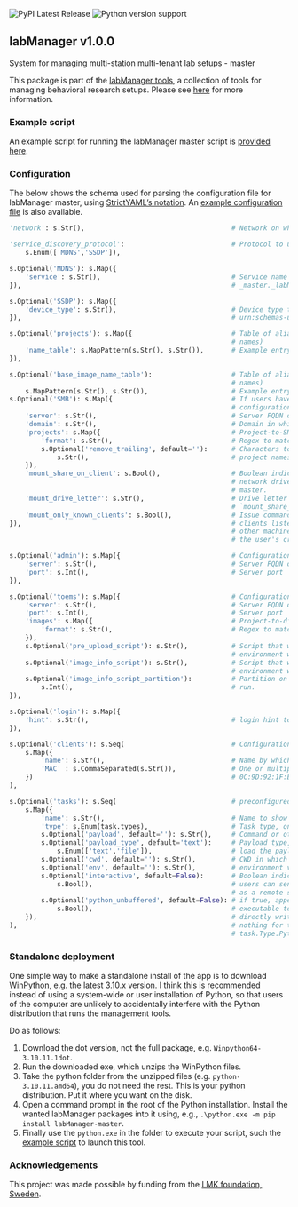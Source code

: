 ![PyPI Latest Release](https://img.shields.io/pypi/v/labManager-master.svg) ![Python version support](https://img.shields.io/pypi/pyversions/labManager-master.svg)

## labManager v1.0.0
System for managing multi-station multi-tenant lab setups - master

This package is part of the [labManager tools](https://github.com/dcnieho/labManager/tree/master), a collection of tools for managing behavioral research setups. Please see [here](https://github.com/dcnieho/labManager/tree/master) for more information.

### Example script
An example script for running the labManager master script is [provided here](https://github.com/dcnieho/labManager/tree/master/example-scripts/master.py).

### Configuration
The below shows the schema used for parsing the configuration file for labManager master, using [StrictYAML’s notation](https://hitchdev.com/strictyaml/).
An [example configuration file](https://github.com/dcnieho/labManager/tree/master/example-configs/master.yaml) is also available.

```python
'network': s.Str(),                                     # Network on which to discover clients, e.g. 10.0.1.0/24

'service_discovery_protocol':                           # Protocol to use for client discovery, MDNS or SSDP
    s.Enum(['MDNS','SSDP']),

s.Optional('MDNS'): s.Map({
    'service': s.Str(),                                 # Service name to discover when using MDNS, e.g.,
}),                                                     # _master._labManager._tcp.local.

s.Optional('SSDP'): s.Map({
    'device_type': s.Str(),                             # Device type to announce and listen for when using SSDP, e.g.,
}),                                                     # urn:schemas-upnp-org:device:labManager

s.Optional('projects'): s.Map({                         # Table of alias names for projects (to enable showing more friendly
                                                        # names)
    'name_table': s.MapPattern(s.Str(), s.Str()),       # Example entry: `0000-01: Demo environment`
}),

s.Optional('base_image_name_table'):                    # Table of alias names for disk images (to enable showing more friendly
                                                        # names)
    s.MapPattern(s.Str(), s.Str()),                     # Example entry: `station_base: Windows station`
s.Optional('SMB'): s.Map({                              # If users have access to a central storage facility using an SMB,
                                                        # configuration about the server and how project shares are named on it
    'server': s.Str(),                                  # Server FQDN or IP address
    'domain': s.Str(),                                  # Domain in which users are found (may be overridden by LDAP reply)
    'projects': s.Map({                                 # Project-to-SMB share mapping config
        'format': s.Str(),                              # Regex to match shares that are for projects
        s.Optional('remove_trailing', default=''):      # Characters to remove from end of project share name to map the to
            s.Str(),                                    # project names
    }),
    'mount_share_on_client': s.Bool(),                  # Boolean indicating whether the project share should be mounted as a
                                                        # network drive on client machines once the client connects to this
                                                        # master.
    'mount_drive_letter': s.Str(),                      # Drive letter for mapping the network drive, if
                                                        # `mount_share_on_client` is enabled
    'mount_only_known_clients': s.Bool(),               # Issue command to mount the network share only for known clients (i.e.
}),                                                     # clients listed in the clients configuration section below), not for
                                                        # other machines that run a labManager client (to prevent snooping of
                                                        # the user's credentials)

s.Optional('admin'): s.Map({                            # Configuration about the labManager admin-server
    'server': s.Str(),                                  # Server FQDN or IP address
    'port': s.Int(),                                    # Server port
}),

s.Optional('toems'): s.Map({                            # Configuration about the Theopenem instance
    'server': s.Str(),                                  # Server FQDN or IP address
    'port': s.Int(),                                    # Server port
    'images': s.Map({                                   # Project-to-disk image mapping config
        'format': s.Str(),                              # Regex to match disk images that belong to a project
    }),
    s.Optional('pre_upload_script'): s.Str(),           # Script that will be configured to run in Theopenem's LIE imaging
                                                        # environment when uploading a disk image (at the BeforeImaging stage)
    s.Optional('image_info_script'): s.Str(),           # Script that will be configured to run in Theopenem's LIE imaging
                                                        # environment when deploying a disk image (at the AfterFileCopy stage)
    s.Optional('image_info_script_partition'):          # Partition on the disk image for which the `image_info_script` should
        s.Int(),                                        # run.
}),

s.Optional('login'): s.Map({
    'hint': s.Str(),                                    # login hint to show in the labManager master GUI
}),

s.Optional('clients'): s.Seq(                           # Configuration for known clients, e.g., fixed stations in a lab setup
    s.Map({
        'name': s.Str(),                                # Name by which station should be known. Example entry: STATION01
        'MAC' : s.CommaSeparated(s.Str()),              # One or multiple MAC addresses of the station. Example entry:
    })                                                  # 0C:9D:92:1F:E6:04, F4:E9:D4:73:6F:EC, F4:E9:D4:73:6F:ED
),

s.Optional('tasks'): s.Seq(                             # preconfigured tasks to be shown in the labManager master GUI
    s.Map({
        'name': s.Str(),                                # Name to show in task GUI, should be descriptive
        'type': s.Enum(task.types),                     # Task type, one of labManager.common.task.Type
        s.Optional('payload', default=''): s.Str(),     # Command or other payload to execute
        s.Optional('payload_type', default='text'):     # Payload type, either as text to directly execute or path to a file to
            s.Enum(['text','file']),                    # load the payload from
        s.Optional('cwd', default=''): s.Str(),         # CWD in which to execute the command
        s.Optional('env', default=''): s.Str(),         # environment variables to set when executing the command
        s.Optional('interactive', default=False):       # Boolean indicating whether this is an interactive task. If true,
            s.Bool(),                                   # users can send commands to the task as it is running (e.g., use cmd
                                                        # as a remote shell)
        s.Optional('python_unbuffered', default=False): # if true, appends the -u flag to commands running the python
            s.Bool(),                                   # executable to put it in unbuffered mode, so that any output is
    }),                                                 # directly written to stdout/stderr and can be remotely monitored. Does
),                                                      # nothing for task types other than task.Type.Python_module and
                                                        # task.Type.Python_script
```

### Standalone deployment
One simple way to make a standalone install of the app is to download [WinPython](https://winpython.github.io/), e.g. the latest 3.10.x version.
I think this is recommended instead of using a system-wide or user installation of Python, so that users of the computer are unlikely to accidentally interfere with the Python distribution that runs the management tools.

Do as follows:

1. Download the dot version, not the full package, e.g. `Winpython64-3.10.11.1dot`.
2. Run the downloaded exe, which unzips the WinPython files.
3. Take the python folder from the unzipped files (e.g. `python-3.10.11.amd64`), you do not need the rest. This is your python distribution. Put it where you want on the disk.
4. Open a command prompt in the root of the Python installation. Install the wanted labManager packages into it using, e.g., `.\python.exe -m pip install labManager-master`.
5. Finally use the `python.exe` in the folder to execute your script, such the [example script](https://github.com/dcnieho/labManager/tree/master/example-scripts/master.py) to launch this tool.

### Acknowledgements

This project was made possible by funding from the [LMK foundation, Sweden](https://lmkstiftelsen.se/).
